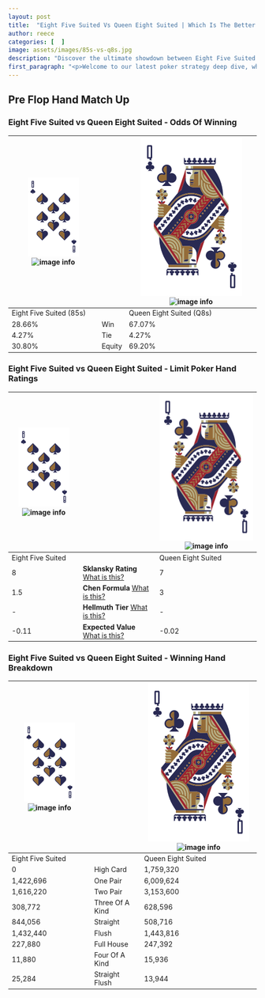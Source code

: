 ```yaml
---
layout: post
title:  "Eight Five Suited Vs Queen Eight Suited | Which Is The Better Hand In Poker? A Complete Guide"
author: reece
categories: [  ]
image: assets/images/85s-vs-q8s.jpg
description: "Discover the ultimate showdown between Eight Five Suited and Queen Eight Suited in poker! Uncover the odds, strategies, and scenarios where one hand triumphs over the other. Get ready to up your poker game with this thrilling analysis."
first_paragraph: "<p>Welcome to our latest poker strategy deep dive, where we're pitting two distinct hands against each other in a high-stakes showdown: Eight Five Suited vs Queen Eight Suited.</p><p>In the dynamic world of poker, every decision counts, and knowing which hand holds the upper hand is key to your success at the table.</p><p>In this article, we'll dissect these two hands, explore the scenarios where one dominates the other, and equip you with the knowledge to make strategic choices that can tip the odds in your favor.</p><p>Get ready to unravel the intriguing dynamics of these poker hands and elevate your game to new heights.</p>"
---
```




[comment]: # (sp0)

## Pre Flop Hand Match Up

<div class="table hand-ratings" markdown="1"> 



### Eight Five Suited vs Queen Eight Suited - Odds Of Winning


    
| ![image info](assets/images/hand1/8.png) ![image info](assets/images/hand1/5s.png) |  | ![image info](assets/images/hand2/Q.png) ![image info](assets/images/hand2/8s.png) |
| -------- | -------- | -------- |
| Eight Five Suited (85s) |  | Queen Eight Suited (Q8s) |
| 28.66% | Win | 67.07% |
| 4.27% | Tie | 4.27% |
| 30.80% | Equity | 69.20% |




[comment]: # (sp1)



### Eight Five Suited vs Queen Eight Suited - Limit Poker Hand Ratings


    
| ![image info](assets/images/hand1/8.png) ![image info](assets/images/hand1/5s.png) |  | ![image info](assets/images/hand2/Q.png) ![image info](assets/images/hand2/8s.png) |
| -------- | -------- | -------- |
| Eight Five Suited |  | Queen Eight Suited |
| 8 | **Sklansky Rating** [What is this?](/sklansky-rating-explained) | 7 |
| 1.5 | **Chen Formula** [What is this?](/chen-formula-explained) | 3 |
| - | **Hellmuth Tier** [What is this?](/Hellmuth-tier-explained) | - |
| -0.11 | **Expected Value** [What is this?](/expected-value-explained) | -0.02 |




[comment]: # (sp2)



### Eight Five Suited vs Queen Eight Suited - Winning Hand Breakdown


    
| ![image info](assets/images/hand1/8.png) ![image info](assets/images/hand1/5s.png) |  | ![image info](assets/images/hand2/Q.png) ![image info](assets/images/hand2/8s.png) |
| -------- | -------- | -------- |
| Eight Five Suited |  | Queen Eight Suited |
| 0 | High Card | 1,759,320 |
| 1,422,696 | One Pair | 6,009,624 |
| 1,616,220 | Two Pair | 3,153,600 |
| 308,772 | Three Of A Kind | 628,596 |
| 844,056 | Straight | 508,716 |
| 1,432,440 | Flush | 1,443,816 |
| 227,880 | Full House | 247,392 |
| 11,880 | Four Of A Kind | 15,936 |
| 25,284 | Straight Flush | 13,944 |




[comment]: # (sp3)



</div>

[comment]: # (sp4)



[comment]: # (sp5)

